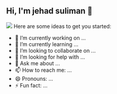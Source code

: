 ## Hi, I'm jehad suliman 👋
<img src="https://cdn.gencraft.com/prod/user/73321e40-1b55-4339-8c1b-19bcb233acaa/88f2bfdf-10f1-4772-b7eb-6eb0b77cc4f1/image/image1_0.jpg?Expires=1728138835&Signature=FEQbC951Vw4DAjhb99VIwo3zIFMDrv91b6L5vqAujmM2554~962l7~cvxh9xH5wTUFbisO7UlaA9~RUfrBeJC0X0j4W54z43QKESZoTIOeXFOzdN5DiZgJg1OPUzEM3yuL8zJ54bKcFx4gpQ~A2KPZ6uViP8u~DkZk4Q-XjVzhwCBqqLGRMrV3QO9nTzGwvuGkrQ3olpMaXKJaZ4x9Rdze5sOEEm6L4thDnSBqNXD5~syjbw7sWqqK4ZsFSzautapqCMLm3c9tc5BmwDwniRAFX-7nQEI-V8Q6v~HRG1vI7RGpQ4pZMVO-HSO2PcJssj0~c7n-dt8OeZjShD4Z9h8w__&Key-Pair-Id=K3RDDB1TZ8BHT8"/>
Here are some ideas to get you started:

- 🔭 I’m currently working on ...
- 🌱 I’m currently learning ...
- 👯 I’m looking to collaborate on ...
- 🤔 I’m looking for help with ...
- 💬 Ask me about ...
- 📫 How to reach me: ...
- 😄 Pronouns: ...
- ⚡ Fun fact: ...


